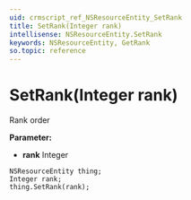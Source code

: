 ```yaml
---
uid: crmscript_ref_NSResourceEntity_SetRank
title: SetRank(Integer rank)
intellisense: NSResourceEntity.SetRank
keywords: NSResourceEntity, GetRank
so.topic: reference
---
```


# SetRank(Integer rank)

Rank order 

**Parameter:** 
* **rank** Integer

```crmscript
NSResourceEntity thing;
Integer rank;
thing.SetRank(rank);
```

